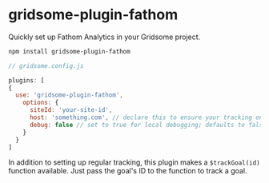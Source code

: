 # gridsome-plugin-fathom

Quickly set up Fathom Analytics in your Gridsome project.

```sh
npm install gridsome-plugin-fathom
```

```javascript
// gridsome.config.js

plugins: [
{
  use: 'gridsome-plugin-fathom',
    options: {
      siteId: 'your-site-id',
      host: 'something.com', // declare this to ensure your tracking only occurs on a single host
      debug: false // set to true for local debugging; defaults to false
    }
  }
]
```

In addition to setting up regular tracking, this plugin makes a `$trackGoal(id)` function available. Just pass the goal's ID to the function to track a goal.
